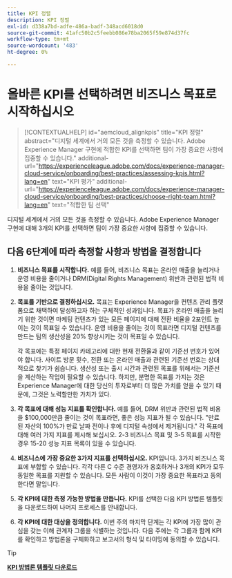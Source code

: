 ```yaml
---
title: KPI 정렬
description: KPI 정렬
exl-id: d338a7bd-adfe-486a-badf-348acd6018d0
source-git-commit: 41afc50b2c5feebb086e78ba2065f59e874d37fc
workflow-type: tm+mt
source-wordcount: '483'
ht-degree: 0%

---
```


# 올바른 KPI를 선택하려면 비즈니스 목표로 시작하십시오

>[!CONTEXTUALHELP]
>id="aemcloud_alignkpis"
>title="KPI 정렬"
>abstract="디지털 세계에서 거의 모든 것을 측정할 수 있습니다. Adobe Experience Manager 구현에 적합한 KPI를 선택하면 팀이 가장 중요한 사항에 집중할 수 있습니다."
>additional-url="https://experienceleague.adobe.com/docs/experience-manager-cloud-service/onboarding/best-practices/assessing-kpis.html?lang=en" text="KPI 평가"
>additional-url="https://experienceleague.adobe.com/docs/experience-manager-cloud-service/onboarding/best-practices/choose-right-team.html?lang=en" text="적합한 팀 선택"

디지털 세계에서 거의 모든 것을 측정할 수 있습니다. Adobe Experience Manager 구현에 대해 3개의 KPI를 선택하면 팀이 가장 중요한 사항에 집중할 수 있습니다.


## **다음 6단계에 따라 측정할 사항과 방법을 결정합니다**


1. **비즈니스 목표를 시작합니다.** 예를 들어, 비즈니스 목표는 온라인 매출을 늘리거나 운영 비용을 줄이거나 DRM(Digital Rights Management) 위반과 관련된 법적 비용을 줄이는 것입니다.

1. **목표를 기반으로 결정하십시오.** 목표는 Experience Manager을 컨텐츠 관리 플랫폼으로 채택하여 달성하고자 하는 구체적인 성과입니다. 목표가 온라인 매출을 늘리기 위한 것이면 마케팅 컨텐츠가 있는 모든 페이지에 대해 전환 비율을 2포인트 높이는 것이 목표일 수 있습니다. 운영 비용을 줄이는 것이 목표라면 디지털 컨텐츠를 만드는 팀의 생산성을 20% 향상시키는 것이 목표일 수 있습니다.

   각 목표에는 특정 페이지 카테고리에 대한 현재 전환율과 같이 기준선 번호가 있어야 합니다. 사이트 방문 횟수, 전환 또는 온라인 매출과 관련된 기준선 번호는 상대적으로 찾기가 쉽습니다. 생산성 또는 출시 시간과 관련된 목표를 위해서는 기준선을 계산하는 작업이 필요할 수 있습니다. 하지만, 분명한 목표를 가지는 것은 Experience Manager에 대한 당신의 투자로부터 더 많은 가치를 얻을 수 있기 때문에, 그것은 노력할만한 가치가 있다.

1. **각 목표에 대해 성능 지표를 확인합니다.** 예를 들어, DRM 위반과 관련된 법적 비용을 $100,000만큼 줄이는 것이 목표라면, 좋은 성능 지표가 될 수 있습니다. &quot;만료된 자산의 100%가 만료 날짜 전이나 후에 디지털 속성에서 제거됩니다.&quot; 각 목표에 대해 여러 가지 지표를 제시해 보십시오. 2-3 비즈니스 목표 및 3-5 목표를 시작한 경우 15-20 성능 지표 목록이 있을 수 있습니다.

1. **비즈니스에 가장 중요한 3가지 지표를 선택하십시오.** KPI입니다. 3가지 비즈니스 목표에 부합할 수 있습니다. 각각 다른 C 수준 경영자가 옹호하거나 3개의 KPI가 모두 동일한 목표를 지원할 수 있습니다. 모든 사람이 이것이 가장 중요한 목표라고 동의한다면 말입니다.

1. **각 KPI에 대한 측정 가능한 방법을 만듭니다.** KPI를 선택한 다음 KPI 방법론 템플릿을 다운로드하여 나머지 프로세스를 안내합니다.

1. **각 KPI에 대한 대상을 정의합니다.** 이번 주의 마지막 단계는 각 KPI에 가장 많이 관심을 갖는 이해 관계자 그룹을 식별하는 것입니다. 다음 주에는 각 그룹과 함께 KPI를 확인하고 방법론을 구체화하고 보고서의 형식 및 타이밍에 동의할 수 있습니다.

>[!TIP]
>
>[**KPI 방법론 템플릿 다운로드**](https://experienceleague.adobe.com/welcome/aem/assets/img/KPI_Methodology_Template.png)
